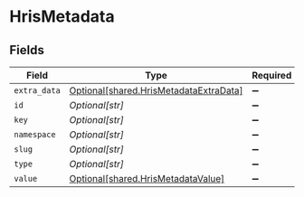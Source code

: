 # HrisMetadata


## Fields

| Field                                                                                  | Type                                                                                   | Required                                                                               | Description                                                                            |
| -------------------------------------------------------------------------------------- | -------------------------------------------------------------------------------------- | -------------------------------------------------------------------------------------- | -------------------------------------------------------------------------------------- |
| `extra_data`                                                                           | [Optional[shared.HrisMetadataExtraData]](../../models/shared/hrismetadataextradata.md) | :heavy_minus_sign:                                                                     | N/A                                                                                    |
| `id`                                                                                   | *Optional[str]*                                                                        | :heavy_minus_sign:                                                                     | N/A                                                                                    |
| `key`                                                                                  | *Optional[str]*                                                                        | :heavy_minus_sign:                                                                     | N/A                                                                                    |
| `namespace`                                                                            | *Optional[str]*                                                                        | :heavy_minus_sign:                                                                     | N/A                                                                                    |
| `slug`                                                                                 | *Optional[str]*                                                                        | :heavy_minus_sign:                                                                     | N/A                                                                                    |
| `type`                                                                                 | *Optional[str]*                                                                        | :heavy_minus_sign:                                                                     | N/A                                                                                    |
| `value`                                                                                | [Optional[shared.HrisMetadataValue]](../../models/shared/hrismetadatavalue.md)         | :heavy_minus_sign:                                                                     | N/A                                                                                    |